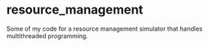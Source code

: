 # resource_management
Some of my code for a resource management simulator that handles multithreaded programming.
